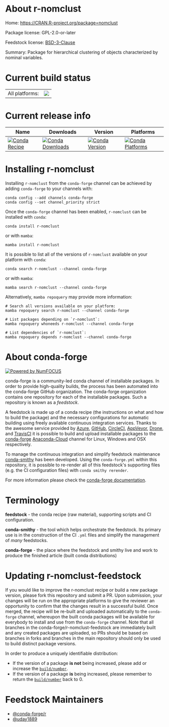 About r-nomclust
================

Home: https://CRAN.R-project.org/package=nomclust

Package license: GPL-2.0-or-later

Feedstock license: [BSD-3-Clause](https://github.com/conda-forge/r-nomclust-feedstock/blob/main/LICENSE.txt)

Summary: Package for hierarchical clustering of objects characterized by nominal variables.

Current build status
====================


<table><tr><td>All platforms:</td>
    <td>
      <a href="https://dev.azure.com/conda-forge/feedstock-builds/_build/latest?definitionId=7141&branchName=main">
        <img src="https://dev.azure.com/conda-forge/feedstock-builds/_apis/build/status/r-nomclust-feedstock?branchName=main">
      </a>
    </td>
  </tr>
</table>

Current release info
====================

| Name | Downloads | Version | Platforms |
| --- | --- | --- | --- |
| [![Conda Recipe](https://img.shields.io/badge/recipe-r--nomclust-green.svg)](https://anaconda.org/conda-forge/r-nomclust) | [![Conda Downloads](https://img.shields.io/conda/dn/conda-forge/r-nomclust.svg)](https://anaconda.org/conda-forge/r-nomclust) | [![Conda Version](https://img.shields.io/conda/vn/conda-forge/r-nomclust.svg)](https://anaconda.org/conda-forge/r-nomclust) | [![Conda Platforms](https://img.shields.io/conda/pn/conda-forge/r-nomclust.svg)](https://anaconda.org/conda-forge/r-nomclust) |

Installing r-nomclust
=====================

Installing `r-nomclust` from the `conda-forge` channel can be achieved by adding `conda-forge` to your channels with:

```
conda config --add channels conda-forge
conda config --set channel_priority strict
```

Once the `conda-forge` channel has been enabled, `r-nomclust` can be installed with `conda`:

```
conda install r-nomclust
```

or with `mamba`:

```
mamba install r-nomclust
```

It is possible to list all of the versions of `r-nomclust` available on your platform with `conda`:

```
conda search r-nomclust --channel conda-forge
```

or with `mamba`:

```
mamba search r-nomclust --channel conda-forge
```

Alternatively, `mamba repoquery` may provide more information:

```
# Search all versions available on your platform:
mamba repoquery search r-nomclust --channel conda-forge

# List packages depending on `r-nomclust`:
mamba repoquery whoneeds r-nomclust --channel conda-forge

# List dependencies of `r-nomclust`:
mamba repoquery depends r-nomclust --channel conda-forge
```


About conda-forge
=================

[![Powered by
NumFOCUS](https://img.shields.io/badge/powered%20by-NumFOCUS-orange.svg?style=flat&colorA=E1523D&colorB=007D8A)](https://numfocus.org)

conda-forge is a community-led conda channel of installable packages.
In order to provide high-quality builds, the process has been automated into the
conda-forge GitHub organization. The conda-forge organization contains one repository
for each of the installable packages. Such a repository is known as a *feedstock*.

A feedstock is made up of a conda recipe (the instructions on what and how to build
the package) and the necessary configurations for automatic building using freely
available continuous integration services. Thanks to the awesome service provided by
[Azure](https://azure.microsoft.com/en-us/services/devops/), [GitHub](https://github.com/),
[CircleCI](https://circleci.com/), [AppVeyor](https://www.appveyor.com/),
[Drone](https://cloud.drone.io/welcome), and [TravisCI](https://travis-ci.com/)
it is possible to build and upload installable packages to the
[conda-forge](https://anaconda.org/conda-forge) [Anaconda-Cloud](https://anaconda.org/)
channel for Linux, Windows and OSX respectively.

To manage the continuous integration and simplify feedstock maintenance
[conda-smithy](https://github.com/conda-forge/conda-smithy) has been developed.
Using the ``conda-forge.yml`` within this repository, it is possible to re-render all of
this feedstock's supporting files (e.g. the CI configuration files) with ``conda smithy rerender``.

For more information please check the [conda-forge documentation](https://conda-forge.org/docs/).

Terminology
===========

**feedstock** - the conda recipe (raw material), supporting scripts and CI configuration.

**conda-smithy** - the tool which helps orchestrate the feedstock.
                   Its primary use is in the construction of the CI ``.yml`` files
                   and simplify the management of *many* feedstocks.

**conda-forge** - the place where the feedstock and smithy live and work to
                  produce the finished article (built conda distributions)


Updating r-nomclust-feedstock
=============================

If you would like to improve the r-nomclust recipe or build a new
package version, please fork this repository and submit a PR. Upon submission,
your changes will be run on the appropriate platforms to give the reviewer an
opportunity to confirm that the changes result in a successful build. Once
merged, the recipe will be re-built and uploaded automatically to the
`conda-forge` channel, whereupon the built conda packages will be available for
everybody to install and use from the `conda-forge` channel.
Note that all branches in the conda-forge/r-nomclust-feedstock are
immediately built and any created packages are uploaded, so PRs should be based
on branches in forks and branches in the main repository should only be used to
build distinct package versions.

In order to produce a uniquely identifiable distribution:
 * If the version of a package **is not** being increased, please add or increase
   the [``build/number``](https://docs.conda.io/projects/conda-build/en/latest/resources/define-metadata.html#build-number-and-string).
 * If the version of a package **is** being increased, please remember to return
   the [``build/number``](https://docs.conda.io/projects/conda-build/en/latest/resources/define-metadata.html#build-number-and-string)
   back to 0.

Feedstock Maintainers
=====================

* [@conda-forge/r](https://github.com/conda-forge/r/)
* [@uday1889](https://github.com/uday1889/)


